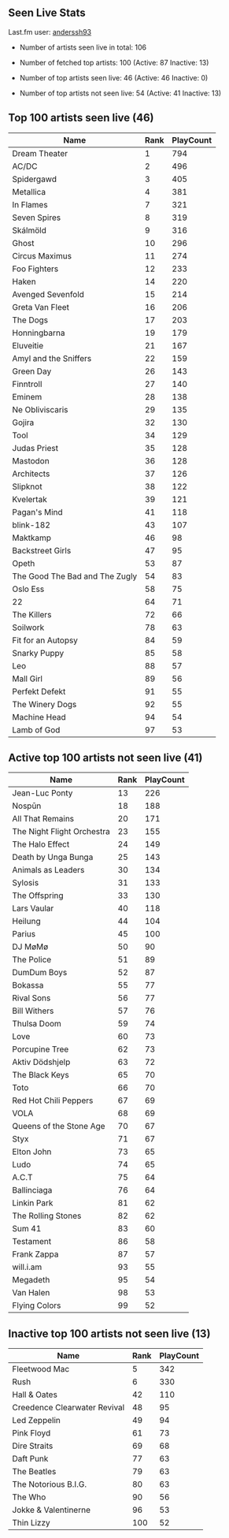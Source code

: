 ## Seen Live Stats

Last.fm user: [anderssh93](https://www.last.fm/user/anderssh93)

- Number of artists seen live in total: 106

- Number of fetched top artists: 100 (Active: 87 Inactive: 13)

- Number of top artists seen live: 46 (Active: 46 Inactive: 0)

- Number of top artists not seen live: 54 (Active: 41 Inactive: 13)

## Top 100 artists seen live (46)

Name                           | Rank | PlayCount
------------------------------ | ---- | ---------
Dream Theater                  | 1    | 794      
AC/DC                          | 2    | 496      
Spidergawd                     | 3    | 405      
Metallica                      | 4    | 381      
In Flames                      | 7    | 321      
Seven Spires                   | 8    | 319      
Skálmöld                       | 9    | 316      
Ghost                          | 10   | 296      
Circus Maximus                 | 11   | 274      
Foo Fighters                   | 12   | 233      
Haken                          | 14   | 220      
Avenged Sevenfold              | 15   | 214      
Greta Van Fleet                | 16   | 206      
The Dogs                       | 17   | 203      
Honningbarna                   | 19   | 179      
Eluveitie                      | 21   | 167      
Amyl and the Sniffers          | 22   | 159      
Green Day                      | 26   | 143      
Finntroll                      | 27   | 140      
Eminem                         | 28   | 138      
Ne Obliviscaris                | 29   | 135      
Gojira                         | 32   | 130      
Tool                           | 34   | 129      
Judas Priest                   | 35   | 128      
Mastodon                       | 36   | 128      
Architects                     | 37   | 126      
Slipknot                       | 38   | 122      
Kvelertak                      | 39   | 121      
Pagan's Mind                   | 41   | 118      
blink-182                      | 43   | 107      
Maktkamp                       | 46   | 98       
Backstreet Girls               | 47   | 95       
Opeth                          | 53   | 87       
The Good The Bad and The Zugly | 54   | 83       
Oslo Ess                       | 58   | 75       
22                             | 64   | 71       
The Killers                    | 72   | 66       
Soilwork                       | 78   | 63       
Fit for an Autopsy             | 84   | 59       
Snarky Puppy                   | 85   | 58       
Leo                            | 88   | 57       
Mall Girl                      | 89   | 56       
Perfekt Defekt                 | 91   | 55       
The Winery Dogs                | 92   | 55       
Machine Head                   | 94   | 54       
Lamb of God                    | 97   | 53       

## Active top 100 artists not seen live (41)

Name                       | Rank | PlayCount
-------------------------- | ---- | ---------
Jean-Luc Ponty             | 13   | 226      
Nospūn                     | 18   | 188      
All That Remains           | 20   | 171      
The Night Flight Orchestra | 23   | 155      
The Halo Effect            | 24   | 149      
Death by Unga Bunga        | 25   | 143      
Animals as Leaders         | 30   | 134      
Sylosis                    | 31   | 133      
The Offspring              | 33   | 130      
Lars Vaular                | 40   | 118      
Heilung                    | 44   | 104      
Parius                     | 45   | 100      
DJ MøMø                    | 50   | 90       
The Police                 | 51   | 89       
DumDum Boys                | 52   | 87       
Bokassa                    | 55   | 77       
Rival Sons                 | 56   | 77       
Bill Withers               | 57   | 76       
Thulsa Doom                | 59   | 74       
Love                       | 60   | 73       
Porcupine Tree             | 62   | 73       
Aktiv Dödshjelp            | 63   | 72       
The Black Keys             | 65   | 70       
Toto                       | 66   | 70       
Red Hot Chili Peppers      | 67   | 69       
VOLA                       | 68   | 69       
Queens of the Stone Age    | 70   | 67       
Styx                       | 71   | 67       
Elton John                 | 73   | 65       
Ludo                       | 74   | 65       
A.C.T                      | 75   | 64       
Ballinciaga                | 76   | 64       
Linkin Park                | 81   | 62       
The Rolling Stones         | 82   | 62       
Sum 41                     | 83   | 60       
Testament                  | 86   | 58       
Frank Zappa                | 87   | 57       
will.i.am                  | 93   | 55       
Megadeth                   | 95   | 54       
Van Halen                  | 98   | 53       
Flying Colors              | 99   | 52       

## Inactive top 100 artists not seen live (13)

Name                         | Rank | PlayCount
---------------------------- | ---- | ---------
Fleetwood Mac                | 5    | 342      
Rush                         | 6    | 330      
Hall & Oates                 | 42   | 110      
Creedence Clearwater Revival | 48   | 95       
Led Zeppelin                 | 49   | 94       
Pink Floyd                   | 61   | 73       
Dire Straits                 | 69   | 68       
Daft Punk                    | 77   | 63       
The Beatles                  | 79   | 63       
The Notorious B.I.G.         | 80   | 63       
The Who                      | 90   | 56       
Jokke & Valentinerne         | 96   | 53       
Thin Lizzy                   | 100  | 52       
